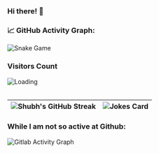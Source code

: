 ### Hi there! 👋

### 📈 GitHub Activity Graph:
![Snake Game](https://scorchy38.github.io/scorchy38/github-contribution-grid-snake.svg)

### Visitors Count

<img align="left" src = "https://profile-counter.glitch.me/scorchy38/count.svg" alt ="Loading">

<br/>
<br/>

| ![Shubh's GitHub Streak](https://github-readme-streak-stats.herokuapp.com/?user=scorchy38) | ![Jokes Card](https://readme-jokes.vercel.app/api) |
| --- | --- |

### While I am not so active at Github:
<img align="left" src = "https://firebasestorage.googleapis.com/v0/b/logo-video-generator.appspot.com/o/Screenshot%202024-01-07%20at%206.49.33%E2%80%AFAM.png?alt=media&token=a257d00a-7212-4b93-aef0-4f04e458f4a0" alt ="Gitlab Activity Graph">